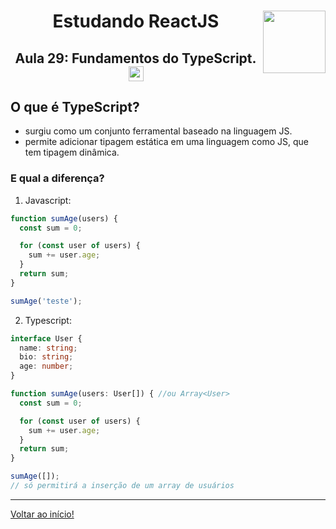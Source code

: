 <div align="center">
<a href="https://github.com/monicaquintal" target="_blank"><img align="right" height="100" src="https://cdn.jsdelivr.net/gh/devicons/devicon/icons/react/react-original.svg" /></a>
<h1>Estudando ReactJS</h1>
<h2>Aula 29: Fundamentos do TypeScript. <img src="https://cdn.jsdelivr.net/gh/devicons/devicon/icons/typescript/typescript-original.svg" width="24px"/></h2>
</div>

## O que é TypeScript?
- surgiu como um conjunto ferramental baseado na linguagem JS.
- permite adicionar tipagem estática em uma linguagem como JS, que tem tipagem dinâmica.

### E qual a diferença?

1. Javascript:

~~~js
function sumAge(users) {
  const sum = 0;

  for (const user of users) {
    sum += user.age;
  }
  return sum;
}

sumAge('teste');
~~~

2. Typescript:

~~~ts
interface User {
  name: string;
  bio: string;
  age: number;
}

function sumAge(users: User[]) { //ou Array<User>
  const sum = 0;

  for (const user of users) {
    sum += user.age;
  }
  return sum;
}

sumAge([]);
// só permitirá a inserção de um array de usuários
~~~

---

[Voltar ao início!](https://github.com/monicaquintal/estudandoReact/)